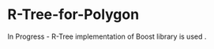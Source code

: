 R-Tree-for-Polygon
==================

In Progress - R-Tree implementation of Boost library is used . 
